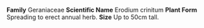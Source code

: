  **Family** Geraniaceae **Scientific Name** Erodium crinitum **Plant Form** Spreading to erect annual herb. **Size** Up to 50cm tall.